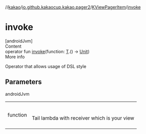 //[kakao](../../../index.md)/[io.github.kakaocup.kakao.pager2](../index.md)/[KViewPagerItem](index.md)/[invoke](invoke.md)



# invoke  
[androidJvm]  
Content  
operator fun [invoke](invoke.md)(function: [T](index.md).() -> [Unit](https://kotlinlang.org/api/latest/jvm/stdlib/kotlin/-unit/index.html))  
More info  


Operator that allows usage of DSL style



## Parameters  
  
androidJvm  
  
| | |
|---|---|
| <a name="io.github.kakaocup.kakao.pager2/KViewPagerItem/invoke/#kotlin.Function1[TypeParam(bounds=[kotlin.Any?]),kotlin.Unit]/PointingToDeclaration/"></a>function| <a name="io.github.kakaocup.kakao.pager2/KViewPagerItem/invoke/#kotlin.Function1[TypeParam(bounds=[kotlin.Any?]),kotlin.Unit]/PointingToDeclaration/"></a><br><br>Tail lambda with receiver which is your view<br><br>|
  
  



